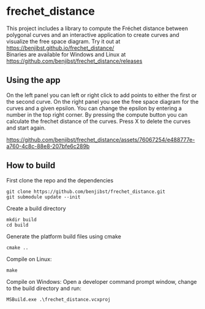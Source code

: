 # frechet_distance
This project includes a library to compute the Fréchet distance between polygonal curves and an interactive application to create curves and visualize the free space diagram. 
Try it out at https://benjibst.github.io/frechet_distance/ <br>
Binaries are available for Windows and Linux at https://github.com/benjibst/frechet_distance/releases 

## Using the app
On the left panel you can left or right click to add points to either the first or the second curve.
On the right panel you see the free space diagram for the curves and a given epsilon.
You can change the epsilon by entering a number in the top right corner.
By pressing the compute button you can calculate the frechet distance of the curves.
Press X to delete the curves and start again.


https://github.com/benjibst/frechet_distance/assets/76067254/e488777e-a760-4c8c-88e8-207bfe6c289b



## How to build
First clone the repo and the dependencies
```
git clone https://github.com/benjibst/frechet_distance.git
git submodule update --init
```
Create a build directory
```
mkdir build
cd build
```
Generate the platform build files using cmake
```
cmake ..
```
Compile on Linux:
```
make
```
Compile on Windows: 
Open a developer command prompt window, change to the build directory and run:
```
MSBuild.exe .\frechet_distance.vcxproj
```



